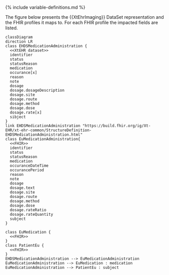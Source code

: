 {% include variable-definitions.md %}

The figure below presents the {{XtEhrImaging}} DataSet representation and the FHIR profiles it maps to. For each FHIR profile the impacted fields are listed.

```mermaid
classDiagram
direction LR
class EHDSMedicationAdministration {
  <<XtEHR dataset>>
  identifier
  status
  statusReason
  medication
  occurance[x]
  reason
  note
  dosage
  dosage.dosageDescription
  dosage.site
  dosage.route
  dosage.method
  dosage.dose
  dosage.rate[x]
  sibject
}
link EHDSMedicationAdministration "https://build.fhir.org/ig/Xt-EHR/xt-ehr-common/StructureDefinition-EHDSMedicationAdministration.html"
class EuMedicationAdministration{
  <<FHIR>>
  identifier
  status
  statusReason
  medication
  occuranceDateTime
  occurancePeriod
  reason
  note
  dosage
  dosage.text
  dosage.site
  dosage.route
  dosage.method
  dosage.dose
  dosage.rateRatio
  dosage.rateQuantity
  subject
}

class EuMedication {
  <<FHIR>>
}
class PatientEu {
  <<FHIR>>
}
EHDSMedicationAdministration --> EuMedicationAdministration
EuMedicationAdministration --> EuMedication : medication
EuMedicationAdministration --> PatientEu : subject
```

